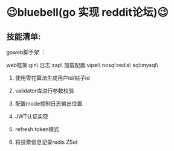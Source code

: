 # :wink:bluebell(go 实现 reddit论坛):wink:
## 技能清单:

goweb脚手架 ：

web框架:gin\  日志:zap\  加载配置:vipei\  nosql:redis\  sql:mysql\

1.	使用雪花算法生成用户id/帖子id

2. validator库进行参数校验
3. 配置mode控制日志输出位置
4. JWT认证实现
5. refresh token模式
6. 将投票信息记录redis ZSet

